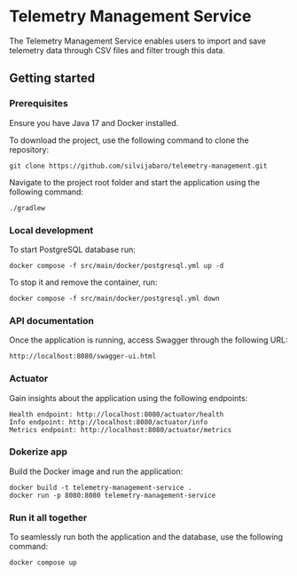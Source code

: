 # Telemetry Management Service

The Telemetry Management Service enables users to import and save telemetry data through  CSV files
and filter trough this data.

## Getting started

### Prerequisites
Ensure you have Java 17 and Docker installed.

To download the project,  use the following command to clone the repository:

```
git clone https://github.com/silvijabaro/telemetry-management.git
```

Navigate to the project root folder and start the application using the following command:
```
./gradlew
```


### Local development

To start  PostgreSQL database run:

```
docker compose -f src/main/docker/postgresql.yml up -d
```

To stop it and remove the container, run:

```
docker compose -f src/main/docker/postgresql.yml down
```
### API documentation

Once the application is running, access Swagger through the following URL:

```
http://localhost:8080/swagger-ui.html
```

### Actuator

Gain  insights about the application using the following endpoints:

```
Health endpoint: http://localhost:8080/actuator/health
Info endpoint: http://localhost:8080/actuator/info
Metrics endpoint: http://localhost:8080/actuator/metrics
```
### Dokerize app
Build the Docker image and run the application:

```
docker build -t telemetry-management-service .
docker run -p 8080:8080 telemetry-management-service
```

### Run it all together
To seamlessly run both the application and the database, use the following command:
```
docker compose up
```

